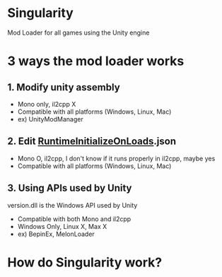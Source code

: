# Singularity
Mod Loader for all games using the Unity engine

# 3 ways the mod loader works
## 1. Modify unity assembly
* Mono only, il2cpp X
* Compatible with all platforms (Windows, Linux, Mac)
* ex) UnityModManager

## 2. Edit [RuntimeInitializeOnLoads](https://docs.unity3d.com/ScriptReference/RuntimeInitializeOnLoadMethodAttribute.html).json
* Mono O, il2cpp, I don't know if it runs properly in il2cpp, maybe yes
* Compatible with all platforms (Windows, Linux, Mac)

## 3. Using APIs used by Unity
version.dll is the Windows API used by Unity
* Compatible with both Mono and il2cpp
* Windows Only, Linux X, Max X
* ex) BepinEx, MelonLoader



# How do Singularity work?





